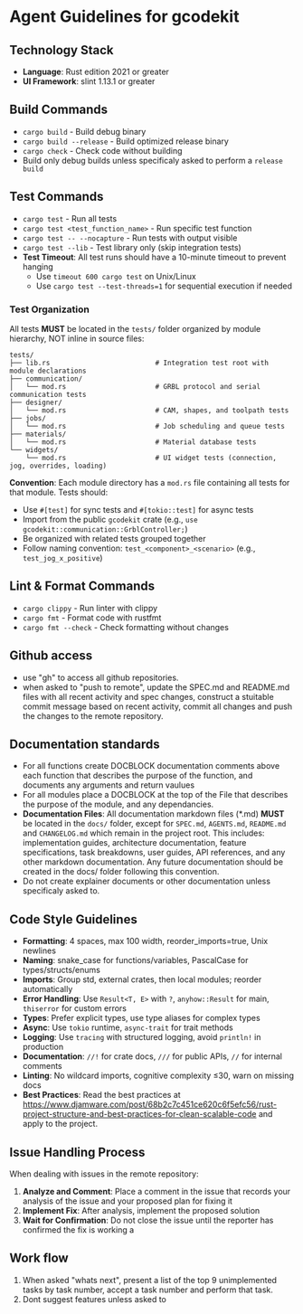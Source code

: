 # Agent Guidelines for gcodekit

## Technology Stack
- **Language**: Rust edition 2021 or greater
- **UI Framework**: slint 1.13.1 or greater

## Build Commands
- `cargo build` - Build debug binary
- `cargo build --release` - Build optimized release binary
- `cargo check` - Check code without building
- Build only debug builds unless specificaly asked to perform a `release build`


## Test Commands
- `cargo test` - Run all tests
- `cargo test <test_function_name>` - Run specific test function
- `cargo test -- --nocapture` - Run tests with output visible
- `cargo test --lib` - Test library only (skip integration tests)
- **Test Timeout**: All test runs should have a 10-minute timeout to prevent hanging
  - Use `timeout 600 cargo test` on Unix/Linux
  - Use `cargo test --test-threads=1` for sequential execution if needed

### Test Organization
All tests **MUST** be located in the `tests/` folder organized by module hierarchy, NOT inline in source files:

```
tests/
├── lib.rs                          # Integration test root with module declarations
├── communication/
│   └── mod.rs                      # GRBL protocol and serial communication tests
├── designer/
│   └── mod.rs                      # CAM, shapes, and toolpath tests
├── jobs/
│   └── mod.rs                      # Job scheduling and queue tests
├── materials/
│   └── mod.rs                      # Material database tests
└── widgets/
    └── mod.rs                      # UI widget tests (connection, jog, overrides, loading)
```

**Convention**: Each module directory has a `mod.rs` file containing all tests for that module. Tests should:
- Use `#[test]` for sync tests and `#[tokio::test]` for async tests
- Import from the public `gcodekit` crate (e.g., `use gcodekit::communication::GrblController;`)
- Be organized with related tests grouped together
- Follow naming convention: `test_<component>_<scenario>` (e.g., `test_jog_x_positive`)

## Lint & Format Commands
- `cargo clippy` - Run linter with clippy
- `cargo fmt` - Format code with rustfmt
- `cargo fmt --check` - Check formatting without changes

## Github access
- use "gh" to access all github repositories. 
- when asked to "push to remote", update the SPEC.md and README.md files with all recent activity and spec changes,  construct a stuitable commit message based on recent activity, commit all changes and push the changes to the remote repository. 

## Documentation standards 
-  For all functions create DOCBLOCK documentation comments above each function that describes the purpose of the function, and documents any arguments and return vaulues
-  For all modules place a DOCBLOCK at the top of the File that describes the purpose of the module, and any dependancies.
-  **Documentation Files**: All documentation markdown files (*.md) **MUST** be located in the `docs/` folder, except for `SPEC.md`, `AGENTS.md`, `README.md` and `CHANGELOG.md` which remain in the project root. This includes: implementation guides, architecture documentation, feature specifications, task breakdowns, user guides, API references, and any other markdown documentation. Any future documentation should be created in the docs/ folder following this convention.
-  Do not create explainer documents or other documentation unless specificaly asked to.


## Code Style Guidelines
- **Formatting**: 4 spaces, max 100 width, reorder_imports=true, Unix newlines
- **Naming**: snake_case for functions/variables, PascalCase for types/structs/enums
- **Imports**: Group std, external crates, then local modules; reorder automatically
- **Error Handling**: Use `Result<T, E>` with `?`, `anyhow::Result` for main, `thiserror` for custom errors
- **Types**: Prefer explicit types, use type aliases for complex types
- **Async**: Use `tokio` runtime, `async-trait` for trait methods
- **Logging**: Use `tracing` with structured logging, avoid `println!` in production
- **Documentation**: `//!` for crate docs, `///` for public APIs, `//` for internal comments
- **Linting**: No wildcard imports, cognitive complexity ≤30, warn on missing docs
- **Best Practices**: Read the best practices at https://www.djamware.com/post/68b2c7c451ce620c6f5efc56/rust-project-structure-and-best-practices-for-clean-scalable-code and apply to the project.

## Issue Handling Process
When dealing with issues in the remote repository:
1. **Analyze and Comment**: Place a comment in the issue that records your analysis of the issue and your proposed plan for fixing it
2. **Implement Fix**: After analysis, implement the proposed solution
3. **Wait for Confirmation**: Do not close the issue until the reporter has confirmed the fix is working a

## Work flow

1. When asked "whats next", present a list of the top 9 unimplemented tasks by task number, accept a task number and perform that task. 
2. Dont suggest features unless asked to 
